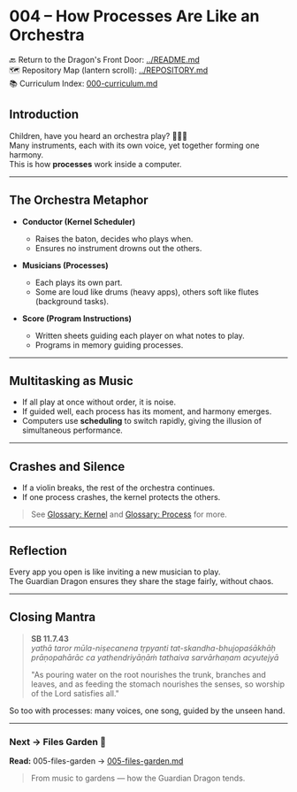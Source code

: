 # 004 – How Processes Are Like an Orchestra

🔙 Return to the Dragon's Front Door: [../README.md](../README.md)  
🗺️ Repository Map (lantern scroll): [../REPOSITORY.md](../REPOSITORY.md)  
📚 Curriculum Index: [000-curriculum.md](000-curriculum.md)


## Introduction

Children, have you heard an orchestra play? 🎻🥁🎺  
Many instruments, each with its own voice, yet together forming one harmony.  
This is how **processes** work inside a computer.

---

## The Orchestra Metaphor

- **Conductor (Kernel Scheduler)**  
  - Raises the baton, decides who plays when.  
  - Ensures no instrument drowns out the others.  

- **Musicians (Processes)**  
  - Each plays its own part.  
  - Some are loud like drums (heavy apps), others soft like flutes (background tasks).  

- **Score (Program Instructions)**  
  - Written sheets guiding each player on what notes to play.  
  - Programs in memory guiding processes.  

---

## Multitasking as Music

- If all play at once without order, it is noise.  
- If guided well, each process has its moment, and harmony emerges.  
- Computers use **scheduling** to switch rapidly, giving the illusion of simultaneous performance.  

---

## Crashes and Silence

- If a violin breaks, the rest of the orchestra continues.  
- If one process crashes, the kernel protects the others.  

> See [Glossary: Kernel](glossary.md#k) and [Glossary: Process](glossary.md#p) for more.  

---

## Reflection

Every app you open is like inviting a new musician to play.  
The Guardian Dragon ensures they share the stage fairly, without chaos.  

---

## Closing Mantra

> **SB 11.7.43**  
> *yathā taror mūla-niṣecanena tṛpyanti tat-skandha-bhujopaśākhāḥ  
> prāṇopahārāc ca yathendriyāṇāṁ tathaiva sarvārhaṇam acyutejyā*  
>  
> "As pouring water on the root nourishes the trunk, branches and leaves, and as feeding the stomach nourishes the senses, so worship of the Lord satisfies all."  

So too with processes: many voices, one song, guided by the unseen hand.

---
### Next → Files Garden 🌱
**Read:** 005-files-garden → [005-files-garden.md](005-files-garden.md)

> From music to gardens — how the Guardian Dragon tends.
